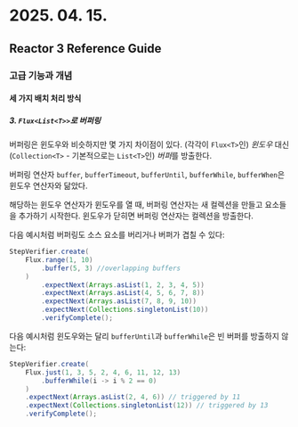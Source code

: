 # 2025. 04. 15.

## Reactor 3 Reference Guide

### 고급 기능과 개념

#### 세 가지 배치 처리 방식

##### 3. `Flux<List<T>>`로 버퍼링

버퍼링은 윈도우와 비슷하지만 몇 가지 차이점이 있다. (각각이 `Flux<T>`인) *윈도우* 대신 (`Collection<T>` - 기본적으로는 `List<T>`인) *버퍼*를 방출한다.

버퍼링 연산자 `buffer`, `bufferTimeout`, `bufferUntil`, `bufferWhile`, `bufferWhen`은 윈도우 연산자와 닮았다. 

해당하는 윈도우 연산자가 윈도우를 열 때, 버퍼링 연산자는 새 컬렉션을 만들고 요소들을 추가하기 시작한다. 윈도우가 닫히면 버퍼링 연산자는 컬렉션을 방출한다.

다음 예시처럼 버퍼링도 소스 요소를 버리거나 버퍼가 겹칠 수 있다:

```java
StepVerifier.create(
	Flux.range(1, 10)
		.buffer(5, 3) //overlapping buffers
	)
		.expectNext(Arrays.asList(1, 2, 3, 4, 5))
		.expectNext(Arrays.asList(4, 5, 6, 7, 8))
		.expectNext(Arrays.asList(7, 8, 9, 10))
		.expectNext(Collections.singletonList(10))
		.verifyComplete();
```

다음 예시처럼 윈도우와는 달리 `bufferUntil`과 `bufferWhile`은 빈 버퍼를 방출하지 않는다:

```java
StepVerifier.create(
	Flux.just(1, 3, 5, 2, 4, 6, 11, 12, 13)
		.bufferWhile(i -> i % 2 == 0)
	)
	.expectNext(Arrays.asList(2, 4, 6)) // triggered by 11
	.expectNext(Collections.singletonList(12)) // triggered by 13
	.verifyComplete();
```

